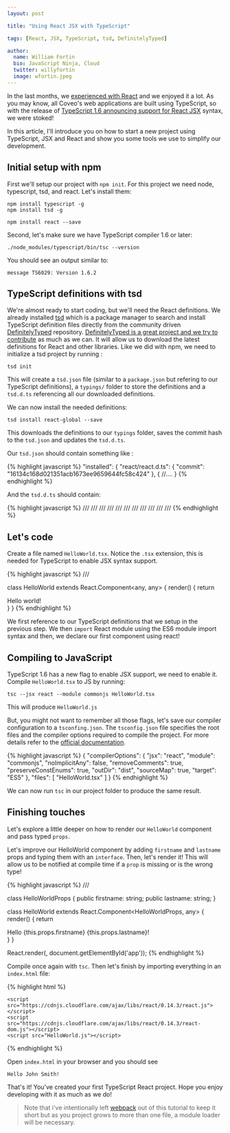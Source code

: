 ```yaml
---
layout: post

title: "Using React JSX with TypeScript"

tags: [React, JSX, TypeScript, tsd, DefinitelyTyped]

author:
  name: William Fortin
  bio: JavaScript Ninja, Cloud
  twitter: willyfortin
  image: wfortin.jpeg
---
```


In the last months, we [experienced with React](http://source.coveo.com/2015/08/21/dreamforce-session-explorer/) and we enjoyed it a lot. As you may know, all Coveo's web applications are built using TypeScript, so with the release of [TypeScript 1.6 announcing support for React JSX](https://github.com/Microsoft/TypeScript/wiki/What's-new-in-TypeScript#typescript-16) syntax, we were stoked!

<!-- more -->

In this article, I'll introduce you on how to start a new project using TypeScript, JSX and React and show you some tools we use to simplify our development.

## Initial setup with npm

First we'll setup our project with `npm init`. For this project we need node, typescript, tsd, and react. Let's install them:
```
npm install typescript -g
npm install tsd -g

npm install react --save
```

Second, let's make sure we have TypeScript compiler 1.6 or later:
```
./node_modules/typescript/bin/tsc --version
```
You should see an output similar to:
```
message TS6029: Version 1.6.2
```

## TypeScript definitions with tsd

We're almost ready to start coding, but we'll need the React definitions. We already installed [tsd](http://definitelytyped.org/tsd/) which is a package manager to search and install TypeScript definition files directly from the community driven [DefinitelyTyped](https://github.com/DefinitelyTyped) repository. [DefinitelyTyped is a great project and we try to contribute](https://github.com/coveo/DefinitelyTyped) as much as we can. It will allow us to download the latest definitions for React and other libraries. Like we did with npm, we need to initialize a tsd project by running :
```
tsd init
```

This will create a `tsd.json` file (similar to a `package.json` but refering to our TypeScript definitions), a `typings/` folder to store the definitions and a `tsd.d.ts` referencing all our downloaded definitions.

We can now install the needed definitions:
```
tsd install react-global --save
```
This downloads the definitions to our `typings` folder, saves the commit hash to the `tsd.json` and updates the `tsd.d.ts`.

Our `tsd.json` should contain something like :

{% highlight javascript %}
"installed": {
  "react/react.d.ts": {
    "commit": "16134c168d021351acb1673ee9659644fc58c424"
  },
  {
    //....
  }
{% endhighlight %}


And the `tsd.d.ts` should contain:

{% highlight javascript %}
/// <reference path="react/react-dom.d.ts" />
/// <reference path="react/react.d.ts" />
/// <reference path="react/react-addons-create-fragment.d.ts" />
/// <reference path="react/react-addons-css-transition-group.d.ts" />
/// <reference path="react/react-addons-linked-state-mixin.d.ts" />
/// <reference path="react/react-addons-perf.d.ts" />
/// <reference path="react/react-addons-pure-render-mixin.d.ts" />
/// <reference path="react/react-addons-test-utils.d.ts" />
/// <reference path="react/react-addons-transition-group.d.ts" />
/// <reference path="react/react-addons-update.d.ts" />
/// <reference path="react/react-global.d.ts" />
{% endhighlight %}

## Let's code

Create a file named `HelloWorld.tsx`. Notice the `.tsx` extension, this is needed for TypeScript to enable JSX syntax support.

{% highlight javascript %}
/// <reference path="./typings/tsd.d.ts" />

class HelloWorld extends React.Component<any, any> {
  render() {
    return <div>Hello world!</div>
  }
}
{% endhighlight %}

We first reference to our TypeScript definitions that we setup in the previous step. We then `import` React module using the ES6 module import syntax and then, we declare our first component using react!

## Compiling to JavaScript

TypeScript 1.6 has a new flag to enable JSX support, we need to enable it. Compile `HelloWorld.tsx` to JS by running:
```
tsc --jsx react --module commonjs HelloWorld.tsx
```

This will produce `HelloWorld.js`

But, you might not want to remember all those flags, let's save our compiler configuration to a `tsconfing.json`. The `tsconfig.json` file specifies the root files and the compiler options required to compile the project. For more details refer to the [official documentation](https://github.com/Microsoft/typescript/wiki/tsconfig.json).

{% highlight javascript %}
{
  "compilerOptions": {
    "jsx": "react",
    "module": "commonjs",
    "noImplicitAny": false,
    "removeComments": true,
    "preserveConstEnums": true,
    "outDir": "dist",
    "sourceMap": true,
    "target": "ES5"
  },
  "files": [
    "HelloWorld.tsx"
  ]
}
{% endhighlight %}

We can now run `tsc` in our project folder to produce the same result.

## Finishing touches
Let's explore a little deeper on how to render our `HelloWorld` component and pass typed `props`.


Let's improve our HelloWorld component by adding `firstname` and `lastname` props and typing them with an `interface`. Then, let's render it! This will allow us to be notified at compile time if a `prop` is missing or is the wrong type!

{% highlight javascript %}
/// <reference path="./typings/tsd.d.ts" />

class HelloWorldProps {
  public firstname: string;
  public lastname: string;
}

class HelloWorld extends React.Component<HelloWorldProps, any> {
  render() {
    return <div>
      Hello {this.props.firstname} {this.props.lastname}!
    </div>
  }
}

React.render(<HelloWorld
    firstname="John"
    lastname="Smith"/>,
  document.getElementById('app'));
{% endhighlight %}

Compile once again with `tsc`. Then let's finish by importing everything in an `index.html` file:

{% highlight html %}
<!DOCTYPE html>
<html>
  <head>
    <meta charset="utf-8">
    <title>React TypeScript Demo</title>
  </head>
  <body>
    <div id="app"></div>

    <script src="https://cdnjs.cloudflare.com/ajax/libs/react/0.14.3/react.js"></script>
    <script src="https://cdnjs.cloudflare.com/ajax/libs/react/0.14.3/react-dom.js"></script>
    <script src="HelloWorld.js"></script>
  </body>
</html>
{% endhighlight %}

Open `index.html` in your browser and you should see
```
Hello John Smith!
```

That's it! You've created your first TypeScript React project. Hope you enjoy developing with it as much as we do!

> Note that i've intentionally left [webpack](http://webpack.github.io/docs/) out of this tutorial to keep it short but as you project grows to more than one file, a module loader will be necessary.
